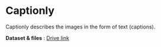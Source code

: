 # Captionly
Captionly describes the images in the form of text (captions).

**Dataset & files** : [Drive link](https://drive.google.com/drive/folders/1kpME4XbB97-lwsxI72iEtEWiwSlSpwu3?usp=sharing)
